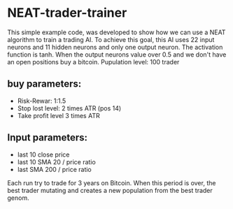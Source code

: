 # NEAT-trader-trainer


This simple example code, was developed to show how we can use a NEAT algorithm to train a trading AI.
To achieve this goal, this AI uses 22 input neurons and 11 hidden neurons and only one output neuron. 
The activation function is tanh. 
When the output neurons value over 0.5 and we don't have an open positions buy a bitcoin. 
Pupulation level: 100 trader
## buy parameters:
- Risk-Rewar: 1:1.5 
- Stop lost level: 2 times ATR (pos 14)
- Take profit level 3 times ATR

## Input parameters:
- last 10 close price
- last 10 SMA 20 / price ratio
- last SMA 200 / price ratio

Each run try to trade for 3 years on Bitcoin. When this period is over, the best trader mutating and creates a new population from the best trader genom. 
